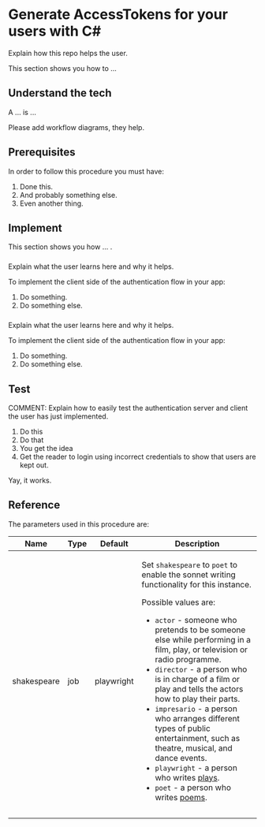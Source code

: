 
# Generate AccessTokens for your users with C#

Explain how this repo helps the user.

This section shows you how to ...



##  Understand the tech

A ... is ...

Please add workflow diagrams, they help.

## Prerequisites

In order to follow this procedure you must have:

1. Done this.
1. And probably something else.
1. Even another thing.

## Implement <something>

This section shows you how ... .

### <sub procedure if necessary>

Explain what the user learns here and why it helps.

To implement the client side of the authentication flow in your app:

1. Do something.
1. Do something else.


### <sub procedure if necessary>

Explain what the user learns here and why it helps.

To implement the client side of the authentication flow in your app:

1. Do something.
1. Do something else.

## Test <whatever you did in the procedure>

COMMENT: Explain how to easily test the authentication server and client the user has just implemented.

1. Do this
1. Do that
1. You get the idea
1. Get the reader to login using incorrect credentials to show that users are kept out.

Yay, it works.


## Reference

The parameters used in this procedure are:

<table>
<thead>
  <tr>
    <th>Name</th>
    <th>Type</th>
    <th>Default</th>
    <th>Description</th>
  </tr>
</thead>
<tbody>
  <tr>
    <td>shakespeare</td>
    <td>job</td>
    <td>playwright</td>
    <td>

Set `shakespeare` to `poet` to enable the sonnet writing functionality for this instance.

Possible values are:

* `actor` - someone who pretends to be someone else while performing in a film, play, or television or radio programme.
* `director` - a person who is in charge of a film or play and tells the actors how to play their parts.
* `impresario` - a person who arranges different types of public entertainment, such as theatre, musical, and dance events.
* `playwright` - a person who writes [plays](https://en.wikipedia.org/wiki/Play_(theatre)).
* `poet` - a person who writes [poems](https://en.wikipedia.org/wiki/Poetry).

</td>
  </tr>
  <tr>
    <td></td>
    <td></td>
    <td></td>
    <td></td>
  </tr>
  <tr>
    <td></td>
    <td></td>
    <td></td>
    <td></td>
  </tr>
</tbody>
</table>


